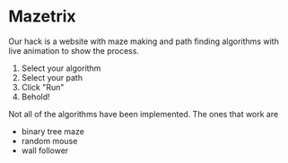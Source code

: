 # Mazetrix

Our hack is a website with maze making and path finding algorithms with live animation to show the process. 
1. Select your algorithm
2. Select your path
3. Click "Run"
4. Behold!

Not all of the algorithms have been implemented. The ones that work are
- binary tree maze
- random mouse
- wall follower
